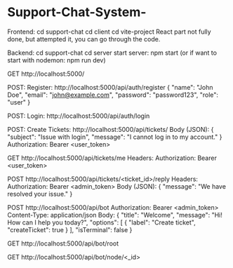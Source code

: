 # Support-Chat-System-


Frontend:
cd support-chat
cd client
cd vite-project
React part not fully done, but attempted it, you can go through the code.

Backend:
cd support-chat
cd server
start server: npm start (or if want to start with nodemon: npm run dev)

GET http://localhost:5000/

POST: Register:   http://localhost:5000/api/auth/register
{
  "name": "John Doe",
  "email": "john@example.com",
  "password": "password123",
  "role": "user"
}


POST: Login:   http://localhost:5000/api/auth/login

POST: Create Tickets: http://localhost:5000/api/tickets/
Body (JSON):
{
  "subject": "Issue with login",
  "message": "I cannot log in to my account."
}
Authorization: Bearer <user_token>


GET http://localhost:5000/api/tickets/me
Headers:
Authorization: Bearer <user_token>


POST http://localhost:5000/api/tickets/<ticket_id>/reply
Headers:
Authorization: Bearer <admin_token>
Body (JSON):
{
  "message": "We have resolved your issue."
}

POST http://localhost:5000/api/bot
Authorization: Bearer <admin_token>
Content-Type: application/json
Body:
{
  "title": "Welcome",
  "message": "Hi! How can I help you today?",
  "options": [
    { "label": "Create ticket", "createTicket": true }
  ],
  "isTerminal": false
}

GET  http://localhost:5000/api/bot/root

GET http://localhost:5000/api/bot/node/<_id>